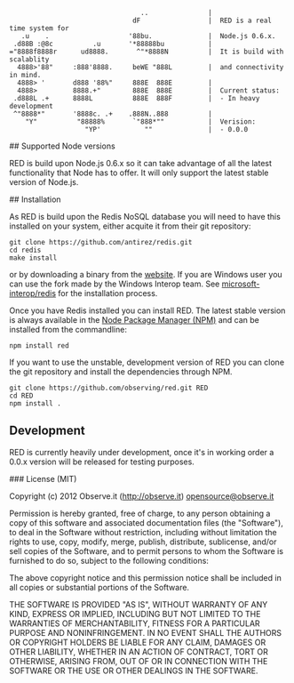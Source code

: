 <a name="banner" />

```
                                 ..               |
                               dF                 |  RED is a real time system for
   .u    .                    '88bu.              |  Node.js 0.6.x.
 .d88B :@8c          .u       '*88888bu           |
="8888f8888r      ud8888.       ^"*8888N          |  It is build with scalablity
  4888>'88"     :888'8888.     beWE "888L         |  and connectivity in mind.
  4888> '       d888 '88%"     888E  888E         |
  4888>         8888.+"        888E  888E         |  Current status:
 .d888L .+      8888L          888E  888F         |  - In heavy development
 ^"8888*"       '8888c. .+    .888N..888          |
    "Y"          "88888%       `"888*""           |  Verision:
                   "YP'           ""              |  - 0.0.0
```

<a name="support" />
## Supported Node versions

RED is build upon Node.js 0.6.x so it can take advantage of all the latest
functionality that Node has to offer. It will only support the latest stable
version of Node.js.

<a name="installation" />
## Installation

As RED is build upon the Redis NoSQL database you will need to have this
installed on your system, either acquite it from their git repository:

```
git clone https://github.com/antirez/redis.git
cd redis
make install
```

or by downloading a binary from the [website](http://redis.io/). If you are
Windows user you can use the fork made by the Windows Interop team. See
[microsoft-interop/redis](https://github.com/microsoft-interop/redis) for the
installation process.

Once you have Redis installed you can install RED. The latest stable version is
always available in the [Node Package Manager (NPM)](http://npmjs.org) and can
be installed from the commandline:

```
npm install red
```

If you want to use the unstable, development version of RED you can clone the
git repository and install the dependencies through NPM.

```
git clone https://github.com/observing/red.git RED
cd RED
npm install .
```

<a name="development" />

## Development

RED is currently heavily under development, once it's in working order a 0.0.x
version will be released for testing purposes.

<a name="license" />
### License (MIT)

Copyright (c) 2012 Observe.it (http://observe.it) <opensource@observe.it>

Permission is hereby granted, free of charge, to any person obtaining a copy of
this software and associated documentation files (the "Software"), to deal in
the Software without restriction, including without limitation the rights to
use, copy, modify, merge, publish, distribute, sublicense, and/or sell copies
of the Software, and to permit persons to whom the Software is
furnished to do so, subject to the following conditions: 

The above copyright notice and this permission notice shall be included in all
copies or substantial portions of the Software.

THE SOFTWARE IS PROVIDED "AS IS", WITHOUT WARRANTY OF ANY KIND, EXPRESS OR
IMPLIED, INCLUDING BUT NOT LIMITED TO THE WARRANTIES OF MERCHANTABILITY,
FITNESS FOR A PARTICULAR PURPOSE AND NONINFRINGEMENT. IN NO EVENT SHALL THE
AUTHORS OR COPYRIGHT HOLDERS BE LIABLE FOR ANY CLAIM, DAMAGES OR OTHER
LIABILITY, WHETHER IN AN ACTION OF CONTRACT, TORT OR OTHERWISE, ARISING FROM,
OUT OF OR IN CONNECTION WITH THE SOFTWARE OR THE USE OR OTHER DEALINGS IN THE
SOFTWARE.
